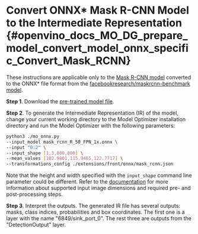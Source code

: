 # Convert ONNX* Mask R-CNN Model to the Intermediate Representation {#openvino_docs_MO_DG_prepare_model_convert_model_onnx_specific_Convert_Mask_RCNN}

These instructions are applicable only to the [Mask R-CNN model](https://github.com/onnx/models/raw/master/vision/object_detection_segmentation/mask-rcnn/model/MaskRCNN-10.onnx) converted to the ONNX* file format from the [facebookresearch/maskrcnn-benchmark model](https://github.com/facebookresearch/maskrcnn-benchmark).

**Step 1**. Download the [pre-trained model file](https://github.com/onnx/models/raw/master/vision/object_detection_segmentation/mask-rcnn/model/MaskRCNN-10.onnx).

**Step 2**. To generate the Intermediate Representation (IR) of the model, change your current working directory to the Model Optimizer installation directory and run the Model Optimizer with the following parameters:
```sh
python3 ./mo_onnx.py
--input_model mask_rcnn_R_50_FPN_1x.onnx \
--input "0:2" \
--input_shape [1,3,800,800] \
--mean_values [102.9801,115.9465,122.7717] \
--transformations_config ./extensions/front/onnx/mask_rcnn.json 
```

Note that the height and width specified with the `input_shape` command line parameter could be different. Refer to the [documentation](https://github.com/onnx/models/tree/master/vision/object_detection_segmentation/mask-rcnn) for more information about supported input image dimensions and required pre- and post-processing steps.

**Step 3**. Interpret the outputs. The generated IR file has several outputs: masks, class indices, probabilities and box coordinates. The first one is a layer with the name "6849/sink_port_0". The rest three are outputs from the "DetectionOutput" layer.
